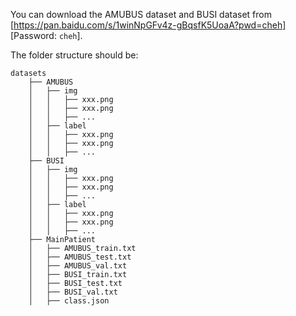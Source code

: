 You can download the AMUBUS dataset and BUSI dataset from [https://pan.baidu.com/s/1winNpGFv4z-gBqsfK5UoaA?pwd=cheh] [Password: ```cheh```].

The folder structure should be:
```
datasets
    ├── AMUBUS
    │   ├── img
    │   │   ├── xxx.png
    │   │   ├── xxx.png
    │   │   ├── ...
    │   ├── label
    │   │   ├── xxx.png
    │   │   ├── xxx.png
    │   │   ├── ...
    ├── BUSI
    │   ├── img
    │   │   ├── xxx.png
    │   │   ├── xxx.png
    │   │   ├── ...
    │   ├── label
    │   │   ├── xxx.png
    │   │   ├── xxx.png
    │   │   ├── ...
    ├── MainPatient
    │   ├── AMUBUS_train.txt
    │   ├── AMUBUS_test.txt
    │   ├── AMUBUS_val.txt
    │   ├── BUSI_train.txt
    │   ├── BUSI_test.txt
    │   ├── BUSI_val.txt
    │   ├── class.json
```